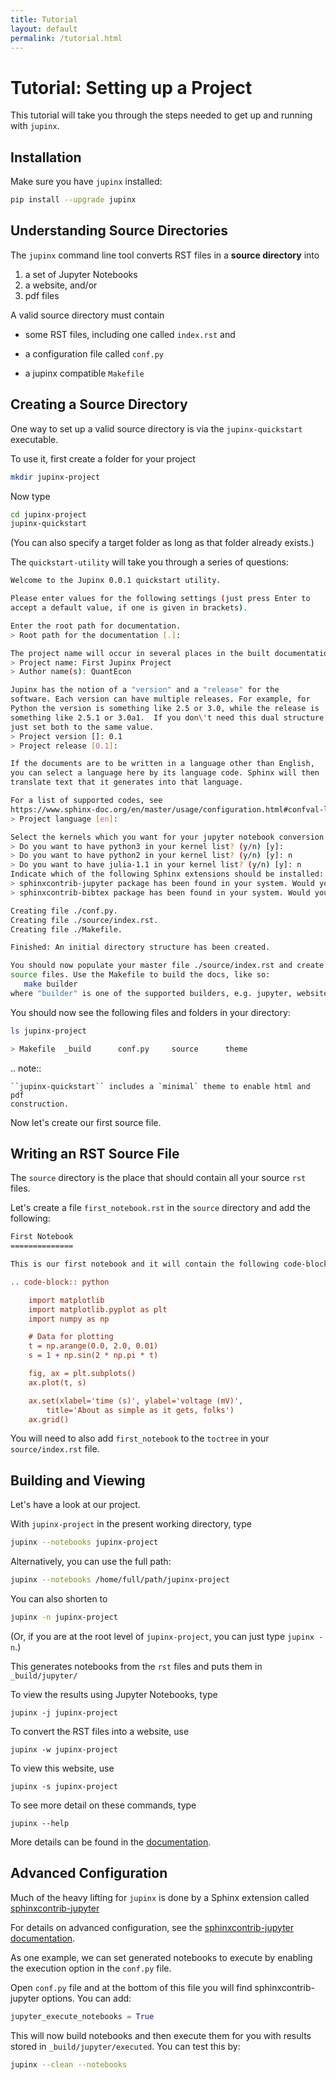 ```yaml
---
title: Tutorial
layout: default
permalink: /tutorial.html
---
```


# Tutorial: Setting up a Project

This tutorial will take you through the steps needed to get up and running
with `jupinx`. 

## Installation

Make sure you have `jupinx` installed: 

```bash
pip install --upgrade jupinx
```


## Understanding Source Directories

The `jupinx` command line tool converts RST files in a **source directory**
into 

1. a set of Jupyter Notebooks
2. a website, and/or
3. pdf files

A valid source directory must contain

* some RST files, including one called `index.rst` and

* a configuration file called `conf.py`

* a jupinx compatible `Makefile`


## Creating a Source Directory

One way to set up a valid source directory is via the `jupinx-quickstart` executable.

To use it, first create a folder for your project

```bash
mkdir jupinx-project
```

Now type

```bash
cd jupinx-project
jupinx-quickstart
```

(You can also specify a target folder as long as that folder already exists.) 

The `quickstart-utility` will take you through a series of questions:

```bash
Welcome to the Jupinx 0.0.1 quickstart utility.

Please enter values for the following settings (just press Enter to
accept a default value, if one is given in brackets).

Enter the root path for documentation.
> Root path for the documentation [.]: 

The project name will occur in several places in the built documentation.
> Project name: First Jupinx Project
> Author name(s): QuantEcon

Jupinx has the notion of a "version" and a "release" for the
software. Each version can have multiple releases. For example, for
Python the version is something like 2.5 or 3.0, while the release is
something like 2.5.1 or 3.0a1.  If you don\'t need this dual structure,
just set both to the same value.
> Project version []: 0.1
> Project release [0.1]: 

If the documents are to be written in a language other than English,
you can select a language here by its language code. Sphinx will then
translate text that it generates into that language.

For a list of supported codes, see
https://www.sphinx-doc.org/en/master/usage/configuration.html#confval-language.
> Project language [en]: 

Select the kernels which you want for your jupyter notebook conversion
> Do you want to have python3 in your kernel list? (y/n) [y]: 
> Do you want to have python2 in your kernel list? (y/n) [y]: n
> Do you want to have julia-1.1 in your kernel list? (y/n) [y]: n
Indicate which of the following Sphinx extensions should be installed:
> sphinxcontrib-jupyter package has been found in your system. Would you like to upgrade it? (y/n) [y]: n
> sphinxcontrib-bibtex package has been found in your system. Would you like to upgrade it? (y/n) [y]: n

Creating file ./conf.py.
Creating file ./source/index.rst.
Creating file ./Makefile.

Finished: An initial directory structure has been created.

You should now populate your master file ./source/index.rst and create other documentation
source files. Use the Makefile to build the docs, like so:
   make builder
where "builder" is one of the supported builders, e.g. jupyter, website or pdf.
```

You should now see the following files and folders in your directory:

```bash
ls jupinx-project

> Makefile	_build		conf.py		source		theme
```

.. note::

    ``jupinx-quickstart`` includes a `minimal` theme to enable html and pdf
    construction.

Now let's create our first source file.


## Writing an RST Source File

The `source` directory is the place that should contain all your source `rst` files. 

Let's create a file `first_notebook.rst` in the `source` directory and add the following:

```rst
First Notebook
==============

This is our first notebook and it will contain the following code-block.

.. code-block:: python

    import matplotlib
    import matplotlib.pyplot as plt
    import numpy as np

    # Data for plotting
    t = np.arange(0.0, 2.0, 0.01)
    s = 1 + np.sin(2 * np.pi * t)

    fig, ax = plt.subplots()
    ax.plot(t, s)

    ax.set(xlabel='time (s)', ylabel='voltage (mV)',
        title='About as simple as it gets, folks')
    ax.grid()

```

You will need to also add `first_notebook` to the `toctree` in your `source/index.rst` file.


## Building and Viewing

Let's have a look at our project.

With `jupinx-project` in the present working directory, type

```bash
jupinx --notebooks jupinx-project
```

Alternatively, you can use the full path:

```bash
jupinx --notebooks /home/full/path/jupinx-project
```

You can also shorten to 

```bash
jupinx -n jupinx-project
```

(Or, if you are at the root level of `jupinx-project`, you can just type `jupinx -n`.) 

This generates notebooks from the `rst` files and puts them in `_build/jupyter/`

To view the results using Jupyter Notebooks, type

```
jupinx -j jupinx-project
```

To convert the RST files into a website, use

```
jupinx -w jupinx-project
```

To view this website,  use

```
jupinx -s jupinx-project
```

To see more detail on these commands, type

```
jupinx --help
```

More details can be found in the [documentation](https://jupinx.readthedocs.io/).


## Advanced Configuration 

Much of the heavy lifting for `jupinx` is done by a Sphinx extension called
[sphinxcontrib-jupyter](https://github.com/QuantEcon/sphinxcontrib-jupyter/)

For details on advanced configuration, see the [sphinxcontrib-jupyter documentation](https://sphinxcontrib-jupyter.readthedocs.io/en/latest/config-project.html).

As one example, we can set generated notebooks to execute by enabling the execution option in the `conf.py` file. 

Open `conf.py` file and at the bottom of this file you will find sphinxcontrib-jupyter options. You can add:

```python
jupyter_execute_notebooks = True
```

This will now build notebooks and then execute them for you with results stored in `_build/jupyter/executed`. You can test this by:

```bash
jupinx --clean --notebooks
```


